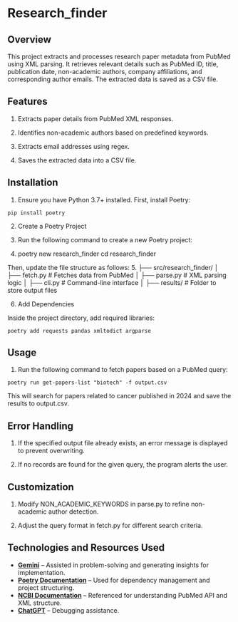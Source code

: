 # Research_finder
## Overview

This project extracts and processes research paper metadata from PubMed using XML parsing. It retrieves relevant details such as PubMed ID, title, publication date, non-academic authors, company affiliations, and corresponding author emails. The extracted data is saved as a CSV file.

## Features

1. Extracts paper details from PubMed XML responses.

2. Identifies non-academic authors based on predefined keywords.

3. Extracts email addresses using regex.

4. Saves the extracted data into a CSV file.

## Installation

1. Ensure you have Python 3.7+ installed. First, install Poetry: 

`pip install poetry`

2. Create a Poetry Project

3. Run the following command to create a new Poetry project:

4. poetry new research_finder
cd research_finder

Then, update the file structure as follows:
5. 
├── src/research_finder/
│   ├── fetch.py          # Fetches data from PubMed
│   ├── parse.py          # XML parsing logic
│   ├── cli.py            # Command-line interface
│   ├── results/          # Folder to store output files

6. Add Dependencies

Inside the project directory, add required libraries:

`poetry add requests pandas xmltodict argparse`

## Usage

1. Run the following command to fetch papers based on a PubMed query:

`poetry run get-papers-list "biotech" -f output.csv`

This will search for papers related to cancer published in 2024 and save the results to output.csv.

## Error Handling

1. If the specified output file already exists, an error message is displayed to prevent overwriting.

2. If no records are found for the given query, the program alerts the user.

## Customization

1. Modify NON_ACADEMIC_KEYWORDS in parse.py to refine non-academic author detection.

2. Adjust the query format in fetch.py for different search criteria.

## Technologies and Resources Used

- **[Gemini](https://deepmind.google/technologies/gemini/)** – Assisted in problem-solving and generating insights for implementation.
- **[Poetry Documentation](https://python-poetry.org/docs/)** – Used for dependency management and project structuring.
- **[NCBI Documentation](https://www.ncbi.nlm.nih.gov/home/develop/api/)** – Referenced for understanding PubMed API and XML structure.
- **[ChatGPT](https://openai.com/chatgpt)** – Debugging assistance.

